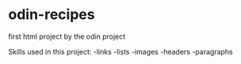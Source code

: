# odin-recipes

first html project by the odin project

Skills used in this project:
-links
-lists
-images
-headers
-paragraphs
